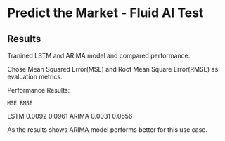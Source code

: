 # Predict the Market - Fluid AI Test

## Results

Tranined LSTM and ARIMA model and compared performance.

Chose Mean Squared Error(MSE) and Root Mean Square Error(RMSE) as evaluation metrics.

Performance Results:

	MSE	RMSE
LSTM	0.0092	0.0961
ARIMA	0.0031	0.0556

As the results shows ARIMA model performs better for this use case.
